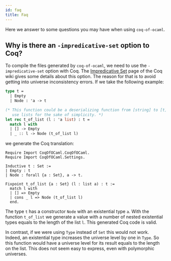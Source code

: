 ```yaml
---
id: faq
title: Faq
---
```


Here we answer to some questions you may have when using `coq-of-ocaml`.

## Why is there an `-impredicative-set` option to Coq?
To compile the files generated by `coq-of-ocaml`, we need to use the `-impredicative-set` option with Coq. The [Impredicative Set](https://github.com/coq/coq/wiki/Impredicative-Set) page of the Coq wiki gives some details about this option. The reason for that is to avoid getting into universe inconsistency errors. If we take the following example:
```ocaml
type t =
  | Empty
  | Node : 'a -> t

(* This function could be a deserializing function from [string] to [t]. We
   use lists for the sake of simplicity. *)
let rec t_of_list (l : 'a list) : t =
  match l with
  | [] -> Empty
  | _ :: l -> Node (t_of_list l)
```
we generate the Coq translation:
```coq
Require Import CoqOfOCaml.CoqOfOCaml.
Require Import CoqOfOCaml.Settings.

Inductive t : Set :=
| Empty : t
| Node : forall {a : Set}, a -> t.

Fixpoint t_of_list {a : Set} (l : list a) : t :=
  match l with
  | [] => Empty
  | cons _ l => Node (t_of_list l)
  end.
```
The type `t` has a constructor `Node` with an existential type `a`. With the function `t_of_list` we generate a value with a number of nested existential types equals to the length of the list `l`. This generated Coq code is valid.

In contrast, if we were using `Type` instead of `Set` this would not work. Indeed, an existential type increases the universe level by one in `Type`. So this function would have a universe level for its result equals to the length on the list. This does not seem easy to express, even with polymorphic universes.
